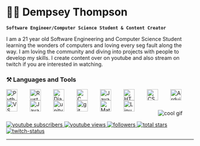 # 👨‍💻 Dempsey Thompson 

**`Software Engineer/Computer Science Student & Content Creator`**

<!-- Bio -->
I am a 21 year old Software Engineering and Computer Science Student learning the wonders of computers and loving every seg fault along the way. I am loving the community and diving into projects with people to develop my skills. I create content over on youtube and also stream on twitch if you are interested in watching.

<!-- Development Tool and Language Icons -->
### ⚒️ Languages and Tools
<img align="left" alt="Python" width="30px" style="padding-right:30px;" src="https://cdn.jsdelivr.net/gh/devicons/devicon/icons/python/python-original.svg"/>
<img align="left" alt="Rust" width="30px" style="padding-right:30px;" src="https://miqh.gallerycdn.vsassets.io/extensions/miqh/vscode-language-rust/0.14.0/1536151476041/Microsoft.VisualStudio.Services.Icons.Default"/>
<img align="left" alt="Django" width="30px" style="padding-right:30px;" src="https://icons.veryicon.com/png/o/business/vscode-program-item-icon/django-1.png"/>
<img align="left" alt="C" width="30px" style="padding-right:30px;" src="https://cdn.jsdelivr.net/gh/devicons/devicon/icons/c/c-original.svg"/>
<img align="left" alt="Java" width="30px" style="padding-right:30px;" src="https://cdn.jsdelivr.net/gh/devicons/devicon/icons/java/java-original.svg"/>
<img align="left" alt="HTML" width="30px" style="padding-right:30px;" src="https://cdn.jsdelivr.net/gh/devicons/devicon/icons/html5/html5-original.svg"/>
<img align="left" alt="CSS" width="30px" style="padding-right:30px;" src="https://cdn.jsdelivr.net/gh/devicons/devicon/icons/css3/css3-original.svg"/>
<img align="left" alt="Arduino" width="30px" style="padding-right:30px;" src="https://cdn.jsdelivr.net/gh/devicons/devicon/icons/arduino/arduino-original-wordmark.svg"/>
<img align="left" alt="VS Code" width="30px" style="padding-right:30px;" src="https://cdn.jsdelivr.net/gh/devicons/devicon/icons/vscode/vscode-original.svg"/>
<img align="left" alt="Javascript" width="30px" style="padding-right:30px;" src="https://cdn.jsdelivr.net/gh/devicons/devicon/icons/javascript/javascript-original.svg"/>
<img align="left" alt="unity" width="30px" style="padding-right:30px;" src="https://cdn4.iconfinder.com/data/icons/various-icons-2/476/Unity.png" />
<img align="left" alt="git" width="30px" style="padding-right:30px;" src="https://cdn.jsdelivr.net/gh/devicons/devicon/icons/git/git-original.svg"/>

<img align="left" alt="Matlab" width="30px" style="padding-right:30px;" src="https://cdn.jsdelivr.net/gh/devicons/devicon/icons/matlab/matlab-original.svg"/>
<img align="left" alt="Linux" width="30px" style="padding-right:30px;" src="https://cdn.jsdelivr.net/gh/devicons/devicon/icons/linux/linux-original.svg"/>


<br />

# 

<p align="center">
  <img alt="cool gif" src="https://cdn.hashnode.com/res/hashnode/image/upload/v1639257073921/pFyEqPD_o.gif?auto=format,compress&gif-q=60&format=webm">
</p>

<!-- Social badges section -->
<p align="left">
  <a href="https://www.youtube.com/@dsons?sub_confirmation=1">
    <img alt="youtube subscribers" title="Subscribe to my YouTube channel" src="https://custom-icon-badges.demolab.com/youtube/channel/subscribers/UCCSJQPk15yVusQvi6TX8MEQ?color=%23E05D44&label=SUBSCRIBE&logo=video&logoColor=white&style=for-the-badge&labelColor=CE4630"/>
  </a> 
  <a href="https://www.youtube.com/@dsons">
    <img alt="youtube views" title="YouTube views" src="https://img.shields.io/youtube/channel/views/UCCSJQPk15yVusQvi6TX8MEQ?color=red&logo=YouTube&style=for-the-badge"/>
  </a> 
  <a href="https://github.com/demstar16?tab=followers">
    <img alt="followers" title="Follow me on Github" src="https://custom-icon-badges.demolab.com/github/followers/demstar16?color=236ad3&labelColor=1155ba&style=for-the-badge&logo=person-add&label=Follow&logoColor=white"/>
  </a>
  <a href="https://github.com/demstar16?tab=repositories&sort=stargazers">
    <img alt="total stars" title="Total stars on GitHub" src="https://custom-icon-badges.demolab.com/github/stars/demstar16?color=55960c&style=for-the-badge&labelColor=488207&logo=star"/>
  </a>
  <a href="https://www.twitch.tv/d_sons">
    <img alt="twitch-status" title="Check out the Twitch" src="https://img.shields.io/twitch/status/d_sons?color=%239146FF&logo=Twitch&logoColor=white&style=for-the-badge">
  </a>
</p>
   
---
  
